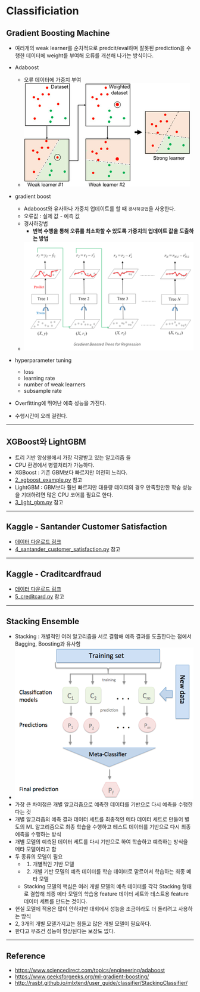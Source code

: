 Classificiation
===
## Gradient Boosting Machine
- 여러개의 weak learner를 순차적으로 predcit/eval하며 잘못된 prediction을 수행한 데이터에 weight를 부여해 오류를 개선해 나가는 방식이다.
- Adaboost
    - 오류 데이터에 가중치 부여    
    - ![Adaboost](./img/adaboost.png)
- gradient boost
    - Adaboost와 유사하나 가중치 업데이트를 할 때 `경사하강법`을 사용한다.
    - 오류값 : 실제 값 - 예측 값
    - 경사하강법
        - **반복 수행을 통해 오류를 최소화할 수 있도록 가중치의 업데이트 값을 도출하는 방법**
    - ![GBM](./img/gbm.png)

- hyperparameter tuning
    - loss
    - learning rate
    - number of weak learners
    - subsample rate

- Overfitting에 뛰어난 예측 성능을 가진다.
- 수행시간이 오래 걸린다.
---
## XGBoost와 LightGBM
- 트리 기반 앙상블에서 가장 각광받고 있는 알고리즘 들
- CPU 환경에서 병렬처리가 가능하다.
- XGBoost : 기존 GBM보다 빠르지만 여전히 느리다.
- [2_xgboost_example.py](https://github.com/vim-hjk/machine-learning-study/blob/main/ch04/part2/2_xgboost_example.py) 참고
- LightGBM : GBM보다 훨씬 빠르지만 대용량 데이터의 경우 만족할만한 학습 성능을 기대하려면 많은 CPU 코어를 필요로 한다. 
- [3_light_gbm.py](https://github.com/vim-hjk/machine-learning-study/blob/main/ch04/part2/3_light_gbm.py) 참고
---
## Kaggle - Santander Customer Satisfaction
- [데이터 다운로드 링크](https://www.kaggle.com/c/santander-customer-satisfaction/data)
- [4_santander_customer_satisfaction.py](https://github.com/vim-hjk/machine-learning-study/blob/main/ch04/part2/4_santander_customer_satisfaction.py) 참고
---
## Kaggle - Craditcardfraud
- [데이터 다운로드 링크](https://www.kaggle.com/mlg-ulb/creditcardfraud)
- [5_creditcard.py](https://github.com/vim-hjk/machine-learning-study/blob/main/ch04/part2/5_creditcard.py) 참고
---
## Stacking Ensemble
- Stacking : 개별적인 여러 알고리즘을 서로 결합해 예측 결과를 도출한다는 점에서 Bagging, Boosting과 유사함
- ![Stacking](./img/stacking.png)
- 가장 큰 차이점은 개별 알고리즘으로 예측한 데이터를 기반으로 다시 예측을 수행한다는 것
- 개별 알고리즘의 예측 결과 데이터 세트를 최종적인 메타 데이터 세트로 만들어 별도의 ML 알고리즘으로 최종 학습을 수행하고 테스트 데이터를 기반으로 다시 최종 예측을 수행하는 방식
- 개별 모델의 예측된 데이터 세트를 다시 기반으로 하여 학습하고 예측하는 방식을 메타 모델이라고 함
- 두 종류의 모델이 필요
    - 1. 개별적인 기반 모델
    - 2. 개별 기반 모델의 예측 데이터를 학습 데이터로 맏르어서 학습하는 최종 메타 모델
    - Stacking 모델의 핵심은 여러 개별 모델의 예측 데이터를 각각 Stacking 형태로 결합해 최종 메타 모델의 학습용 feature 데이터 세트와 테스트용 feature 데이터 세트를 만드는 것이다.
- 현실 모델에 적용은 많이 안하지만 대회에서 성능을 조금이라도 더 돌리려고 사용하는 방식
- 2, 3개의 개별 모델가지고는 힘들고 많은 개별 모델이 필요하다.
- 한다고 무조건 성능이 향상된다는 보장도 없다.
---
## Reference
- https://www.sciencedirect.com/topics/engineering/adaboost
- https://www.geeksforgeeks.org/ml-gradient-boosting/
- http://rasbt.github.io/mlxtend/user_guide/classifier/StackingClassifier/


